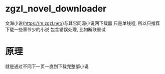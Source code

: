 # zgzl_novel_downloader
文海小说(https://m.zgzl.net/)与其它同源小说网下载器
只是单线程, 所以只推荐下载一些章节少的小说
包含错误处理, 比如断联重试
# 原理
就是通过不同下一页一直到下载完整部小说
